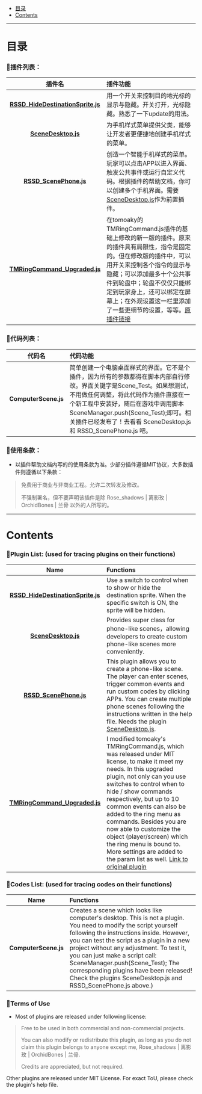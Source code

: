 - [目录](#目录)
- [Contents](#Contents)
* * *
# 目录
### :notebook:插件列表：
|插件名|插件功能|
|:----:|:-----|
|**[RSSD_HideDestinationSprite.js](./Plugins/RSSD_HideDestinationSprite.js)**|用一个开关来控制目的地光标的显示与隐藏。开关打开，光标隐藏。熟悉了一下update的用法。|
|**[SceneDesktop.js](./Plugins/SceneDesktop.js)**|为手机样式菜单提供父类，能够让开发者更便捷地创建手机样式的菜单。|
|**[RSSD_ScenePhone.js](./Plugins/RSSD_ScenePhone.js)**|创造一个智能手机样式的菜单。玩家可以点击APP以进入界面、触发公共事件或运行自定义代码。根据插件的帮助文档，你可以创建多个手机界面。需要[SceneDesktop.js](./Plugins/SceneDesktop.js)作为前置插件。|
|**[TMRingCommand_Upgraded.js](./Plugins/TMRingCommand_Upgraded.js)**|在tomoaky的TMRingCommand.js插件的基础上修改的新一版的插件。原来的插件具有局限性，指令是固定的。但在修改版的插件中，可以用开关来控制各个指令的显示与隐藏；可以添加最多十个公共事件到轮盘中；轮盘不仅仅只能绑定到玩家身上，还可以绑定在屏幕上；在外观设置这一栏里添加了一些更细节的设置，等等。[原插件链接](https://github.com/munokura/tomoaky-MV-plugins/blob/master/TMRingCommand.js)|
### :notebook:代码列表：
|代码名|代码功能|
|:----:|:-----|
|**ComputerScene.js**|简单创建一个电脑桌面样式的界面。它不是个插件，因为所有的参数都得在脚本内部自行修改。界面关键字是Scene_Test。如果想测试，不用做任何调整，将此代码作为插件直接在一个新工程中安装好，随后在游戏中调用脚本SceneManager.push(Scene_Test);即可。相关插件已经发布了！去看看 SceneDesktop.js 和 RSSD_ScenePhone.js 吧。|
### :notebook:使用条款：
- 以插件帮助文档内写的的使用条款为准。少部分插件遵循MIT协议，大多数插件则遵循以下条款：
> 免费用于商业与非商业工程。允许二次转发及修改。
>
> 不强制署名，但不要声明该插件是除 Rose_shadows | 离影玫 | OrchidBones | 兰骨 以外的人所写的。
* * *
# Contents
### :notebook:Plugin List: (used for tracing plugins on their functions)
|Name|Functions|
|:----:|:-----|
|**[RSSD_HideDestinationSprite.js](./Plugins/RSSD_HideDestinationSprite.js)**|Use a switch to control when to show or hide the destination sprite. When the specific switch is ON, the sprite will be hidden.|
|**[SceneDesktop.js](./Plugins/SceneDesktop.js)**|Provides super class for phone-like scenes，allowing developers to create custom phone-like scenes more conveniently.|
|**[RSSD_ScenePhone.js](./Plugins/RSSD_ScenePhone.js)**|This plugin allows you to create a phone-like scene. The player can enter scenes, trigger common events and run custom codes by clicking APPs. You can create multiple phone scenes following the instructions written in the help file. Needs the plugin [SceneDesktop.js](./Plugins/SceneDesktop.js).|
|**[TMRingCommand_Upgraded.js](./Plugins/TMRingCommand_Upgraded.js)**|I modified tomoaky's TMRingCommand.js, which was released under MIT license, to make it meet my needs. In this upgraded plugin, not only can you use switches to control when to hide / show commands respectively, but up to 10 common events can also be added to the ring menu as commands. Besides you are now able to customize the object (player/screen) which the ring menu is bound to. More settings are added to the param list as well. [Link to original plugin](https://github.com/munokura/tomoaky-MV-plugins/blob/master/TMRingCommand.js)|

### :notebook:Codes List: (used for tracing codes on their functions)
|Name|Functions|
|:----:|:-----|
|**ComputerScene.js**|Creates a scene which looks like computer's desktop. This is not a plugin. You need to modify the script yourself following the instructions inside. However, you can test the script as a plugin in a new project without any adjustment. To test it, you can just make a script call: SceneManager.push(Scene_Test); The corresponding plugins have been released! Check the plugins SceneDesktop.js and RSSD_ScenePhone.js above.)|
### :notebook:Terms of Use
- Most of plugins are released under following license:
> Free to be used in both commercial and non-commercial projects.
>
> You can also modify or redistribute this plugin, as long as you do not claim this plugin belongs to anyone except me, Rose_shadows | 离影玫 | OrchidBones | 兰骨. 
>
> Credits are appreciated, but not required.

Other plugins are released under MIT License.
For exact ToU, please check the plugin's help file.

<!---
Roseshadows/Roseshadows is a ✨ special ✨ repository because its `README.md` (this file) appears on your GitHub profile.
You can click the Preview link to take a look at your changes.
--->

